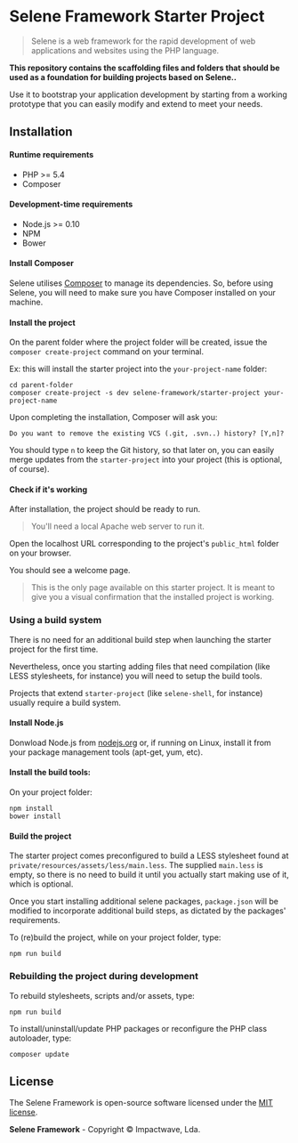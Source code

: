 # Selene Framework Starter Project

> Selene is a web framework for the rapid development of web applications and websites using the PHP language.

**This repository contains the scaffolding files and folders that should be used as a foundation for building projects based on Selene..**

Use it to bootstrap your application development by starting from a working prototype that you can easily modify and extend to meet your needs.

## Installation

#### Runtime requirements

-  PHP >= 5.4
-  Composer

#### Development-time requirements

-  Node.js >= 0.10
-  NPM
-  Bower

#### Install Composer

Selene utilises [Composer](http://getcomposer.org) to manage its dependencies. So, before using Selene, you will need to make sure you have Composer installed on your machine.


#### Install the project

On the parent folder where the project folder will be created, issue the `composer create-project` command on your terminal.

Ex: this will install the starter project into the `your-project-name` folder:


```shell
cd parent-folder
composer create-project -s dev selene-framework/starter-project your-project-name
```

Upon completing the installation, Composer will ask you:

```
Do you want to remove the existing VCS (.git, .svn..) history? [Y,n]?
```

You should type `n` to keep the Git history, so that later on, you can easily merge updates from the `starter-project` into your project (this is optional, of course).

#### Check if it's working

After installation, the project should be ready to run.

> You'll need a local Apache web server to run it.

Open the localhost URL corresponding to the project's `public_html` folder on your browser.

You should see a welcome page.

> This is the only page available on this starter project. It is meant to give you a visual confirmation that the installed project is working.

### Using a build system

There is no need for an additional build step when launching the starter project for the first time.

Nevertheless, once you starting adding files that need compilation (like LESS stylesheets, for instance) you will need to setup the build tools.

Projects that extend `starter-project` (like `selene-shell`, for instance) usually require a build system.

#### Install Node.js

Donwload Node.js from [nodejs.org](https://nodejs.org) or, if running on Linux, install it from your package management tools (apt-get, yum, etc).

#### Install the build tools:

On your project folder:

```shell
npm install
bower install
```

#### Build the project

The starter project comes preconfigured to build a LESS stylesheet found at `private/resources/assets/less/main.less`. The supplied `main.less` is empty, so there is no need to build it until you actually start making use of it, which is optional.

Once you start installing additional selene packages, `package.json` will be modified to incorporate additional build steps, as dictated by the packages' requirements.

To (re)build the project, while on your project folder, type:

```shell
npm run build
```


### Rebuilding the project during development

To rebuild stylesheets, scripts and/or assets, type:

```shell
npm run build
```

To install/uninstall/update PHP packages or reconfigure the PHP class autoloader, type:

```shell
composer update
```

## License

The Selene Framework is open-source software licensed under the [MIT license](http://opensource.org/licenses/MIT).

**Selene Framework** - Copyright &copy; Impactwave, Lda.
